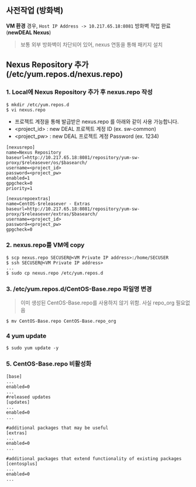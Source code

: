 ## 사전작업 (방화벽)
**VM 환경** 경우, `Host IP Address -> 10.217.65.18:8081` 방화벽 작업 완료 (**newDEAL Nexus**)  
> 보통 외부 방화벽이 차단되어 있어, nexus 연동을 통해 패키지 설치 

## Nexus Repository 추가(/etc/yum.repos.d/nexus.repo)

### 1. Local에 Nexus Repository 추가 후 nexus.repo 작성
```shell
$ mkdir /etc/yum.repos.d
$ vi nexus.repo
```

* 프로젝트 계정을 통해 발급받은 nexus.repo 를 아래와 같이 사용 가능합니다.
* <project_id> : new DEAL 프로젝트 계정 ID (ex. sw-common)
* <project_pw> : new DEAL 프로젝트 계정 Password (ex. 1234)

```
[nexusrepo]
name=Nexus Repository
baseurl=http://10.217.65.18:8081/repository/yum-sw-proxy/$releasever/os/$basearch/
username=<project_id>
password=<project_pw>
enabled=1
gpgcheck=0
priority=1

[nexusrepoextras]
name=CentOS-$releasever - Extras
baseurl=http://10.217.65.18:8081/repository/yum-sw-proxy/$releasever/extras/$basearch/
username=<project_id>
password=<project_pw>
gpgcheck=0
```

### 2. nexus.repo를 VM에 copy

```shell
$ scp nexus.repo SECUSER@<VM Private IP address>:/home/SECUSER
$ ssh SECUSER@<VM Private IP address>
...
$ sudo cp nexus.repo /etc/yum.repos.d
```
### 3. /etc/yum.repos.d/CentOS-Base.repo 파일명 변경
> 이미 생성된 CentOS-Base.repo를 사용하지 않기 위함. 사실 repo_org 필요없음 

```shell
$ mv CentOS-Base.repo CentOS-Base.repo_org
```

### 4 yum update

```shell
$ sudo yum update -y
```

### 5. CentOS-Base.repo 비활성화

```
[base]
...
enabled=0
...
#released updates 
[updates]
...
enabled=0
...

#additional packages that may be useful
[extras]
...
enabled=0
...

#additional packages that extend functionality of existing packages
[centosplus]
...
enabled=0
...
``` 
